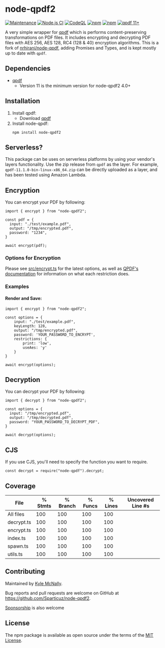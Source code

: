 # node-qpdf2

[![Maintenance](https://img.shields.io/badge/Maintained%3F-yes-green.svg)](https://github.com/Sparticuz/node-qpdf2/commits/master)
[![Node.js CI](https://github.com/Sparticuz/node-qpdf2/actions/workflows/node.js.yml/badge.svg)](https://github.com/Sparticuz/node-qpdf2/actions/workflows/node.js.yml)
[![CodeQL](https://github.com/Sparticuz/node-qpdf2/actions/workflows/codeql-analysis.yml/badge.svg)](https://github.com/Sparticuz/node-qpdf2/actions/workflows/codeql-analysis.yml)
[![npm](https://img.shields.io/npm/v/node-qpdf2)](https://www.npmjs.com/package/node-qpdf2)
[![npm](https://img.shields.io/npm/dm/node-qpdf)](https://www.npmjs.com/package/node-qpdf2)
[![qpdf 11+](https://img.shields.io/badge/dependencies-qpdf-green)](https://github.com/qpdf/qpdf)

A very simple wrapper for [qpdf](https://github.com/qpdf/qpdf) which is performs content-preserving transformations on PDF files. It includes encrypting and decrypting PDF files with AES 256, AES 128, RC4 (128 & 40) encryption algorithms. This is a fork of [nrhirani/node-qpdf](https://github.com/nrhirani/node-qpdf), adding Promises and Types, and is kept mostly up to date with `qpdf`.

## Dependencies
* [qpdf](https://github.com/qpdf/qpdf)
  * Version 11 is the minimum version for node-qpdf2 4.0+

## Installation
1. Install qpdf:
    * Download [qpdf](https://github.com/qpdf/qpdf/releases)
2. Install node-qpdf:
    ```
    npm install node-qpdf2
    ```

## Serverless?
This package can be uses on serverless platforms by using your vendor's layers functionality. Use the zip release from `qpdf` as the layer. For example, `qpdf-11.1.0-bin-linux-x86_64.zip` can be directly uploaded as a layer, and has been tested using Amazon Lambda.

## Encryption
You can encrypt your PDF by following:
```
import { encrypt } from "node-qpdf2";

const pdf = {
  input: "./test/example.pdf",
  output: "/tmp/encrypted.pdf",
  password: "1234",
}

await encrypt(pdf);
```

### Options for Encryption
Please see [src/encrypt.ts](https://github.com/Sparticuz/node-qpdf2/blob/master/src/encrypt.ts#L9) for the latest options, as well as [QPDF's documentation](https://qpdf.readthedocs.io/en/stable/cli.html#encryption) for information on what each restriction does.

### Examples
#### Render and Save:
```
import { encrypt } from "node-qpdf2";

const options = {
    input: "./test/example.pdf",
    keyLength: 128,
    output: "/tmp/encrypted.pdf",
    password: 'YOUR_PASSWORD_TO_ENCRYPT',
    restrictions: {
        print: 'low',
        useAes: 'y'
    }
}

await encrypt(options);
```

## Decryption
You can decrypt your PDF by following:
```
import { decrypt } from "node-qpdf2";

const options = {
  input: "/tmp/encrypted.pdf",
  output: "/tmp/decrypted.pdf",
  password: "YOUR_PASSWORD_TO_DECRYPT_PDF",
}

await decrypt(options);
```

## CJS
If you use CJS, you'll need to specify the function you want to require.
```
const decrypt = require("node-qpdf").decrypt;
```

## Coverage
File        | % Stmts | % Branch | % Funcs | % Lines | Uncovered Line #s
------------|---------|----------|---------|---------|-------------------
All files   |     100 |      100 |     100 |     100 |
 decrypt.ts |     100 |      100 |     100 |     100 |
 encrypt.ts |     100 |      100 |     100 |     100 |
 index.ts   |     100 |      100 |     100 |     100 |
 spawn.ts   |     100 |      100 |     100 |     100 |
 utils.ts   |     100 |      100 |     100 |     100 |

## Contributing
Maintained by [Kyle McNally](http://www.github.com/Sparticuz).

Bug reports and pull requests are welcome on GitHub at https://github.com/Sparticuz/node-qpdf2.

[Sponsorship](https://github.com/sponsors/Sparticuz) is also welcome


## License

The npm package is available as open source under the terms of the [MIT License](http://opensource.org/licenses/MIT).

